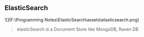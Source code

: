 ## ElasticSearch

![](F:\Programming Notes\ElasticSearch\assets\elasticsearch.png)

> elasticSearch is a Document Store like MongoDB, Raven DB

